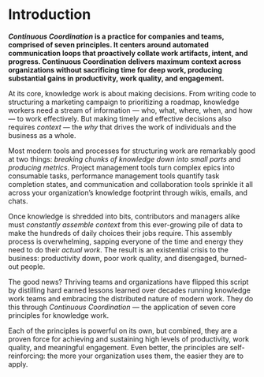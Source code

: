 # Introduction

**_Continuous Coordination_ is a practice for companies and teams, comprised of seven principles. It centers around automated communication loops that proactively collate work artifacts, intent, and progress. Continuous Coordination delivers maximum context across organizations without sacrificing time for deep work, producing substantial gains in productivity, work quality, and engagement.**

At its core, knowledge work is about making decisions. From writing code to structuring a marketing campaign to prioritizing a roadmap, knowledge workers need a stream of information — who, what, where, when, and how — to work effectively. But making timely and effective decisions also requires *context* — the *why* that drives the work of individuals and the business as a whole.

Most modern tools and processes for structuring work are remarkably good at two things: *breaking chunks of knowledge down into small parts* and *producing metrics*. Project management tools turn complex epics into consumable tasks, performance management tools quantify task completion states, and communication and collaboration tools sprinkle it all across your organization’s knowledge footprint through wikis, emails, and chats.

Once knowledge is shredded into bits, contributors and managers alike must *constantly assemble context* from this ever-growing pile of data to make the hundreds of daily choices their jobs require. This assembly process is overwhelming, sapping everyone of the time and energy they need to do their *actual work*. The result is an existential crisis to the business: productivity down, poor work quality, and disengaged, burned-out people.

The good news? Thriving teams and organizations have flipped this script by distilling hard earned lessons learned over decades running knowledge work teams and embracing the distributed nature of modern work. They do this through *Continuous Coordination* — the application of seven core principles for knowledge work.

Each of the principles is powerful on its own, but combined, they are a proven force for achieving and sustaining high levels of productivity, work quality, and meaningful engagement. Even better, the principles are self-reinforcing: the more your organization uses them, the easier they are to apply.
